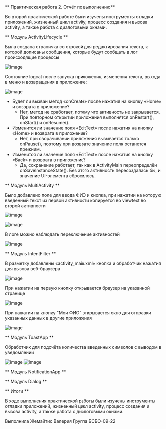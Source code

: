 **  Практическая работа 2. Отчёт по выполнению**

Во второй практической работе были изучены инструменты отладки приложений, жизненный цикл activity, процесс создания и вызова activity, а также работа с диалоговыми окнами.

** Модуль ActivityLifecycle **

Была создана страничка со строкой для редактирования текста, к которой дописаны сообщения, которые будут сообщать в лог происходящие процессы

![image](https://github.com/user-attachments/assets/392b2e1c-d459-4816-9335-ccc4aa3e83b4)

Состояние logcat после запуска приложения, изменения текста, выхода в меню и возвращения в приложение:

![image](https://github.com/user-attachments/assets/b7f67070-7cc8-4257-accb-e9cc86a88981)

* Будет ли вызван метод «onCreate» после нажатия на кнопку «Home» и возврата в приложение?
  * Нет, метод не сработает, потому что активность не закрывается. При повторном открытии приложения выполнятся onRestart(), onStart() и onResume().
* Изменится ли значение поля «EditText» после нажатия на кнопку «Home» и возврата в приложение?
  * Нет, при сворачивании приложения вызывается только onPause(), поэтому при возврате значение поля останется прежним.
* Изменится ли значение поля «EditText» после нажатия на кнопку «Back» и возврата в приложение?
  * Да, сохранение работает, так как в ActivityMain переопределён onSaveInstanceState(). Без этого активность пересоздалась бы, и значение UI-элемента сбросилось.

** Модуль MultiActivity **

Было добавлено поле для ввода ФИО и кнопка, при нажатии на которую введенный текст из первой активности копируется во viewtext во второй активности 

![image](https://github.com/user-attachments/assets/49793536-fdd5-4831-9dd6-c8345d5291a9)

![image](https://github.com/user-attachments/assets/13984327-d0c5-4248-9993-af27c7ae124f)

В логе можно наблюдать переключение активностей

![image](https://github.com/user-attachments/assets/faa8956c-8902-473f-b4ee-efbdea3e2e41)

** Модуль IntentFilter **

В разметку добавлены «activity_main.xml» кнопка и обработчик нажатия для вызова веб-браузера

![image](https://github.com/user-attachments/assets/5a80eb99-db48-4ae7-9295-da3ce265cf25)

При нажатии на первую кнопку открывается браузер на указанной странице

![image](https://github.com/user-attachments/assets/bb6b96cd-2e27-4f18-9d35-eed7296cde2f)

При нажатии на кнопку "Мои ФИО" открывается окно для отправки указанных данных в другие приложения

![image](https://github.com/user-attachments/assets/f649d47a-7d69-465e-874f-bdd2fefe559b)

** Модуль ToastApp **

Обработчик для подсчёта количества введенных символов с выводом в уведомлении

![image](https://github.com/user-attachments/assets/47506177-6cd0-488f-93b7-f08b8c7f267d) ![image](https://github.com/user-attachments/assets/a5db58b9-3cce-4eac-94b8-7bcf38d13658)


** Модуль NotificationApp **



** Модуль Dialog **



** Итоги **

В ходе выполнения практической работы были изучены инструменты отладки приложений, жизненный цикл activity, процесс создания и вызова activity, а также работа с диалоговыми окнами.

Выполнила Жемайтис Валерия
Группа БСБО-09-22
